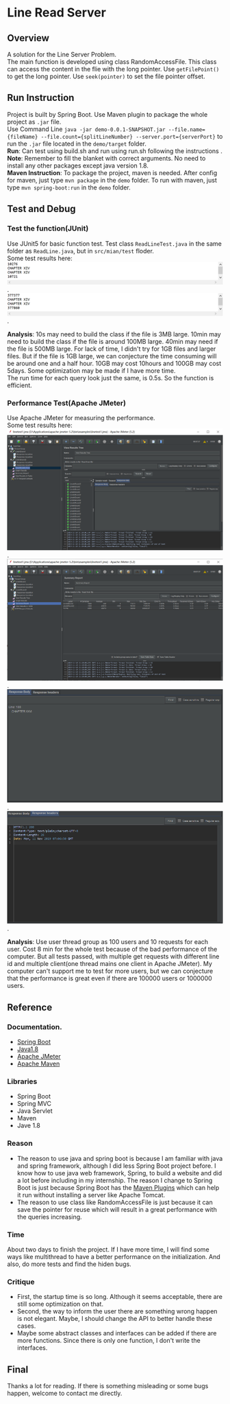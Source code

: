 # Line Read Server
## Overview
A solution for the Line Server Problem.  
The main function is developed using class RandomAccessFile. This class can access the content in the flie with the long pointer. Use `getFilePoint()` to get the long pointer. Use `seek(pointer)` to set the file pointer offset.

## Run Instruction
Project is built by Spring Boot. Use Maven plugin to package the whole project as `.jar` file.  
Use Command Line
`
java -jar demo-0.0.1-SNAPSHOT.jar --file.name={fileName} --file.count={splitLineNumber} --server.port={serverPort}
`
to run the `.jar` file located in the `demo/target` folder.  
**Run**: Can test using build.sh and run using run.sh following the instructions . 
**Note**: Remember to fill the blanket with correct arguments. No need to install any other packages except java version 1.8.  
**Maven Instruction**: To package the project, maven is needed. After config for maven, just type `mvn package` in the `demo` folder. To run with maven, just  type `mvn spring-boot:run` in the `demo` folder.

## Test and Debug
### Test the function(JUnit)
Use JUnit5 for basic function test. Test class `ReadLineTest.java` in the same folder as `ReadLine.java`, but in `src/mian/test` floder.  
Some test results here:
![picture](pic/test_output2.png). 
![picture](pic/test_output1.png). 

**Analysis**: 10s may need to build the class if the file is 3MB large. 10min may need to build the class if the file is around 100MB large. 40min may need if the file is 500MB large. For lack of time, I didn't try for 1GB files and larger files. But if the file is 1GB large, we can conjecture the time consuming will be around one and a half hour. 10GB may cost 10hours and 100GB may cost 5days. Some optimization may be made if I have more time.  
The run time for each query look just the same, is 0.5s. So the function is efficient.
### Performance Test(Apache JMeter)
Use Apache JMeter for measuring the performance.  
Some test results here:
![picture](pic/jmeter1.png). 
![picture](pic/jmeter2.png). 
![picture](pic/jmeter3.png). 
![picture](pic/jmeter4.png). 

**Analysis**: Use user thread group as 100 users and 10 requests for each user. Cost 8 min for the whole test because of the bad performance of the computer. But all tests passed, with multiple get requests with different line id and multiple client(one thread mains one client in Apache JMeter). My computer can't support me to test for more users, but we can conjecture that the performance is great even if there are 100000 users or 1000000 users.

## Reference
### Documentation. 
* [Spring Boot](https://spring.io/projects/spring-boot)
* [Java1.8](https://docs.oracle.com/javase/8/docs/api/)
* [Apache JMeter](https://jmeter.apache.org/)
* [Apache Maven](https://maven.apache.org/)

### Libraries  
* Spring Boot
* Spring MVC
* Java Servlet
* Maven
* Jave 1.8

### Reason
* The reason to use java and spring boot is because I am familiar with java and spring framework, although I did less Spring Boot project before. I know how to use java web framework, Spring, to build a website and did a lot before including in my internship. The reason I change to Spring Boot is just because Spring Boot has the [Maven Plugins](https://docs.spring.io/spring-boot/docs/current/reference/html/build-tool-plugins.html) which can help it run without installing a server like Apache Tomcat. 
* The reason to use class like RandomAccessFile is just because it can save the pointer for reuse which will result in a great performance with the queries increasing.

### Time
About two days to finish the project. If I have more time, I will find some ways like multithread to have a better performance on the initialization. And also, do more tests and find the hiden bugs.

### Critique
* First, the startup time is so long. Although it seems acceptable, there are still some optimization on that.
* Second, the way to inform the user there are something wrong happen is not elegant. Maybe, I should change the API to better handle these cases.
* Maybe some abstract classes and interfaces can be added if there are more functions. Since there is only one function, I don't write the interfaces.

## Final
Thanks a lot for reading. If there is something misleading or some bugs happen, welcome to contact me directly.

